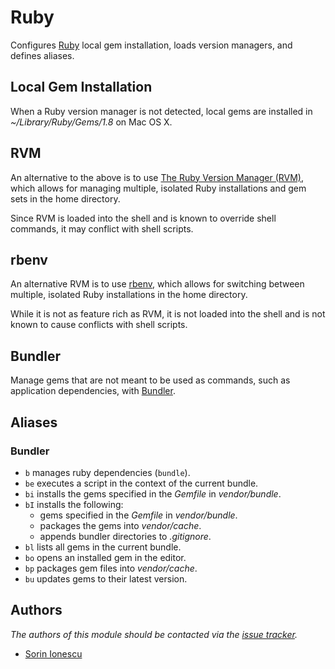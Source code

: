 Ruby
====

Configures [Ruby][1] local gem installation, loads version managers, and defines
aliases.

Local Gem Installation
----------------------

When a Ruby version manager is not detected, local gems are installed in
*~/Library/Ruby/Gems/1.8* on Mac OS X.

RVM
---

An alternative to the above is to use [The Ruby Version Manager (RVM)][2], which
allows for managing multiple, isolated Ruby installations and gem sets in the
home directory.

Since RVM is loaded into the shell and is known to override shell commands, it
may conflict with shell scripts.

rbenv
-----

An alternative RVM is to use [rbenv][3], which allows for switching between multiple,
isolated Ruby installations in the home directory.

While it is not as feature rich as RVM, it is not loaded into the shell and is
not known to cause conflicts with shell scripts.

Bundler
-------

Manage gems that are not meant to be used as commands, such as application
dependencies, with [Bundler][4].

Aliases
-------

### Bundler

  - `b` manages ruby dependencies (`bundle`).
  - `be` executes a script in the context of the current bundle.
  - `bi` installs the gems specified in the *Gemfile* in *vendor/bundle*.
  - `bI` installs the following:
    - gems specified in the *Gemfile* in *vendor/bundle*.
    - packages the gems into *vendor/cache*.
    - appends bundler directories to  *.gitignore*.
  - `bl` lists all gems in the current bundle.
  - `bo` opens an installed gem in the editor.
  - `bp` packages gem files into *vendor/cache*.
  - `bu` updates gems to their latest version.

Authors
-------

*The authors of this module should be contacted via the [issue tracker][5].*

  - [Sorin Ionescu](https://github.com/sorin-ionescu)

[1]: http://www.ruby-lang.org
[2]: https://rvm.io
[3]: https://github.com/sstephenson/rbenv
[4]: http://gembundler.com
[5]: https://github.com/dotphiles/dotzsh/issues

